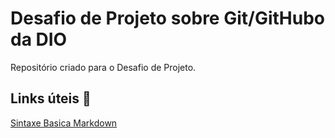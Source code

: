 # Desafio de Projeto sobre Git/GitHubo da DIO
Repositório criado para o Desafio de Projeto. 


## Links úteis 🔗
[Sintaxe Basica Markdown](https://www.markdownguide.org/basic-syntax/)
